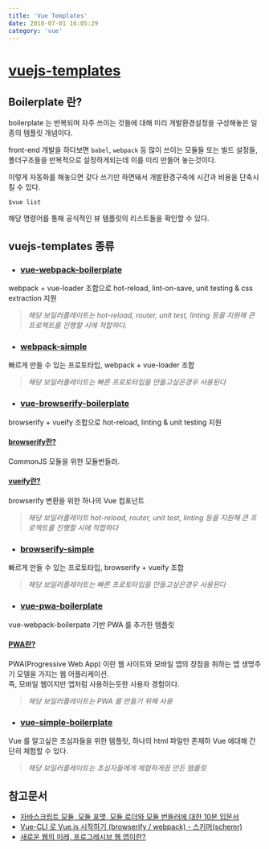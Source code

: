 ```yaml
---
title: 'Vue Templates'
date: 2018-07-01 16:05:29
category: 'vue'
---
```


# [vuejs-templates](https://github.com/vuejs-templates)
## Boilerplate 란?
boilerplate 는 반복되며 자주 쓰이는 것들에 대해 미리 개발환경설정을 구성해놓은 일종의 템플릿 개념이다.

front-end 개발을 하다보면 `babel`, `webpack` 등 많이 쓰이는 모듈들 또는 빌드 설정들, 폴더구조들을 반복적으로 설정하게되는데 이를 미리 만들어 놓는것이다.

이렇게 자동화를 해놓으면 갖다 쓰기만 하면돼서 개발환경구축에 시간과 비용을 단축시킬 수 있다.

```
$vue list
```
해당 명령어를 통해 공식적인 뷰 템플릿의 리스트들을 확인할 수 있다.

## vuejs-templates 종류

* ### [vue-webpack-boilerplate](https://github.com/vuejs-templates/webpack)
webpack + vue-loader 조합으로 hot-reload, lint-on-save, unit testing & css extraction 지원  
>*해당 보일러플레이트는 hot-reload, router, unit test, linting 등을 지원해  큰 프로젝트를 진행할 시에 적합하다.*

* ### [webpack-simple](https://github.com/vuejs-templates/webpack-simple)
빠르게 만들 수 있는 프로토타입, webpack + vue-loader 조합  
>*해당 보일러플레이트는 빠른 프로토타입을 만들고싶은경우 사용된다*


* ### [vue-browserify-boilerplate](https://github.com/vuejs-templates/browserify)
browserify + vueify 조합으로 hot-reload, linting & unit testing 지원  
#### [browserify란?](https://github.com/browserify/browserify#usage)
CommonJS 모듈을 위한 모듈번들러.
#### [vueify란?](https://github.com/vuejs/vueify)
browserify 변환을 위한 하나의 Vue 컴포넌트  
>*해당 보일러플레이트 hot-reload, router, unit test, linting 등을 지원해 큰 프로젝트를 진행할 시에 적합하다*

* ### [browserify-simple](https://github.com/vuejs-templates/browserify-simple)
빠르게 만들 수 있는 프로토타입, browserify + vueify 조합  
>*해당 보일러플레이트는 빠른 프로토타입을 만들고싶은경우 사용된다*

* ### [vue-pwa-boilerplate](https://github.com/vuejs-templates/pwa)
vue-webpack-boilerpate 기반 PWA 를 추가한 템플릿
#### [PWA란?](https://developers.google.com/web/progressive-web-apps/)
PWA(Progressive Web App) 이란 웹 사이트와 모바일 앱의 장점을 취하는 앱 생명주기 모델을 가지는 웹 어플리케이션.  
즉, 모바일 웹이지만 앱처럼 사용하는듯한 사용자 경험이다.
> *해당 보일러플레이트는 PWA 를 만들기 위해 사용*

* ### [vue-simple-boilerplate](https://github.com/vuejs-templates/simple)
Vue 를 알고싶은 초심자들을 위한 템플릿, 하나의 html 파일만 존재하 Vue 에대해 간단히 체험할 수 있다.
> *해당 보일러플레이트는 초심자들에게 체험하게끔 만든 템플릿*


## 참고문서
* [자바스크립트 모듈, 모듈 포맷, 모듈 로더와 모듈 번들러에 대한 10분 입문서](https://github.com/codepink/codepink.github.com/wiki/%EC%9E%90%EB%B0%94%EC%8A%A4%ED%81%AC%EB%A6%BD%ED%8A%B8-%EB%AA%A8%EB%93%88,-%EB%AA%A8%EB%93%88-%ED%8F%AC%EB%A7%B7,-%EB%AA%A8%EB%93%88-%EB%A1%9C%EB%8D%94%EC%99%80-%EB%AA%A8%EB%93%88-%EB%B2%88%EB%93%A4%EB%9F%AC%EC%97%90-%EB%8C%80%ED%95%9C-10%EB%B6%84-%EC%9E%85%EB%AC%B8%EC%84%9C)  
* [Vue-CLI 로 Vue.js 시작하기 (browserify / webpack) - 스키머(schemr)](https://medium.com/witinweb/vue-cli-%EB%A1%9C-vue-js-%EC%8B%9C%EC%9E%91%ED%95%98%EA%B8%B0-browserify-webpack-22582202cd52)  
* [새로운 웹의 미래, 프로그레시브 웹 앱이란?](http://jhleed.tistory.com/76)
